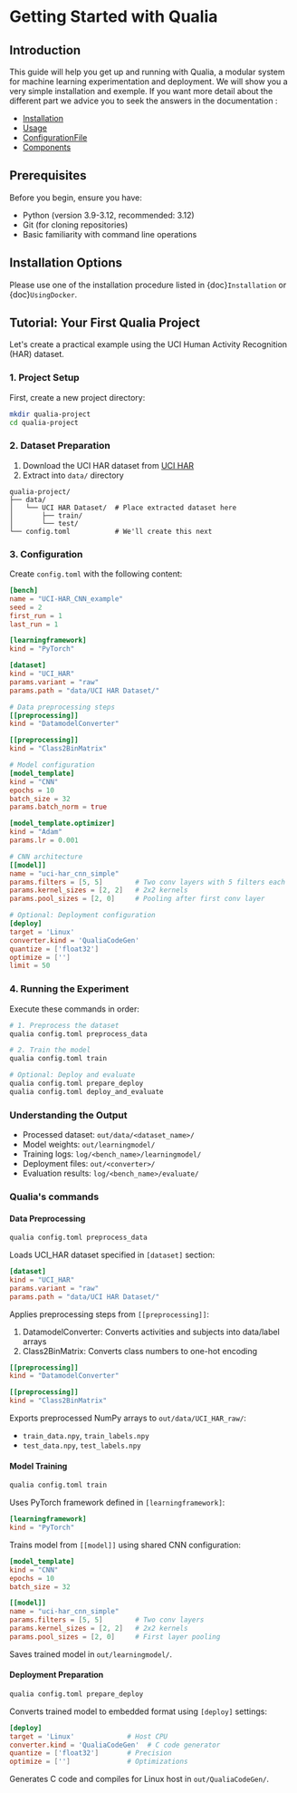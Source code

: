 # Getting Started with Qualia
## Introduction
This guide will help you get up and running with Qualia, a modular system for machine learning experimentation and deployment.
We will show you a very simple installation and exemple. If you want more detail about the different part we advice you to seek the answers in the documentation :
- [Installation](Installation)
- [Usage](../UserGuide/Usage)
- [ConfigurationFile](../UserGuide/ConfigurationFile)
- [Components](../UserGuide/Components)

## Prerequisites

Before you begin, ensure you have:
- Python (version 3.9-3.12, recommended: 3.12)
- Git (for cloning repositories)
- Basic familiarity with command line operations

## Installation Options

Please use one of the installation procedure listed in {doc}`Installation` or {doc}`UsingDocker`.

## Tutorial: Your First Qualia Project

Let's create a practical example using the UCI Human Activity Recognition (HAR) dataset.

### 1. Project Setup

First, create a new project directory:

```bash
mkdir qualia-project
cd qualia-project
```

### 2. Dataset Preparation

1. Download the UCI HAR dataset from [UCI HAR](https://archive.ics.uci.edu/ml/datasets/human+activity+recognition+using+smartphones)
2. Extract into `data/` directory
```
qualia-project/
├── data/
│   └── UCI HAR Dataset/  # Place extracted dataset here
│       ├── train/
│       └── test/
└── config.toml           # We'll create this next
```

### 3. Configuration

Create `config.toml` with the following content:

```toml
[bench]
name = "UCI-HAR_CNN_example"
seed = 2
first_run = 1
last_run = 1

[learningframework]
kind = "PyTorch"

[dataset]
kind = "UCI_HAR"
params.variant = "raw"
params.path = "data/UCI HAR Dataset/"

# Data preprocessing steps
[[preprocessing]]
kind = "DatamodelConverter"

[[preprocessing]]
kind = "Class2BinMatrix"

# Model configuration
[model_template]
kind = "CNN"
epochs = 10
batch_size = 32
params.batch_norm = true

[model_template.optimizer]
kind = "Adam"
params.lr = 0.001

# CNN architecture
[[model]]
name = "uci-har_cnn_simple"
params.filters = [5, 5]        # Two conv layers with 5 filters each
params.kernel_sizes = [2, 2]   # 2x2 kernels
params.pool_sizes = [2, 0]     # Pooling after first conv layer

# Optional: Deployment configuration
[deploy]
target = 'Linux'
converter.kind = 'QualiaCodeGen'
quantize = ['float32']
optimize = ['']
limit = 50
```

### 4. Running the Experiment

Execute these commands in order:

```bash
# 1. Preprocess the dataset
qualia config.toml preprocess_data

# 2. Train the model
qualia config.toml train

# Optional: Deploy and evaluate
qualia config.toml prepare_deploy
qualia config.toml deploy_and_evaluate
```

### Understanding the Output

- Processed dataset: `out/data/<dataset_name>/`
- Model weights: `out/learningmodel/`
- Training logs: `log/<bench_name>/learningmodel/`
- Deployment files: `out/<converter>/`
- Evaluation results: `log/<bench_name>/evaluate/`

### Qualia's commands
#### Data Preprocessing
```bash
qualia config.toml preprocess_data
```

Loads UCI_HAR dataset specified in `[dataset]` section:
```toml
[dataset]
kind = "UCI_HAR"
params.variant = "raw"
params.path = "data/UCI HAR Dataset/"
```

Applies preprocessing steps from `[[preprocessing]]`:
1. DatamodelConverter: Converts activities and subjects into data/label arrays
2. Class2BinMatrix: Converts class numbers to one-hot encoding
```toml
[[preprocessing]]
kind = "DatamodelConverter"

[[preprocessing]]
kind = "Class2BinMatrix"
```

Exports preprocessed NumPy arrays to `out/data/UCI_HAR_raw/`:
- `train_data.npy`, `train_labels.npy`
- `test_data.npy`, `test_labels.npy`

#### Model Training
```bash
qualia config.toml train
```

Uses PyTorch framework defined in `[learningframework]`:
```toml
[learningframework]
kind = "PyTorch"
```

Trains model from `[[model]]` using shared CNN configuration:
```toml
[model_template]
kind = "CNN"
epochs = 10
batch_size = 32

[[model]]
name = "uci-har_cnn_simple"
params.filters = [5, 5]        # Two conv layers
params.kernel_sizes = [2, 2]   # 2x2 kernels
params.pool_sizes = [2, 0]     # First layer pooling
```

Saves trained model in `out/learningmodel/`.

#### Deployment Preparation
```bash
qualia config.toml prepare_deploy
```

Converts trained model to embedded format using `[deploy]` settings:
```toml
[deploy]
target = 'Linux'             # Host CPU
converter.kind = 'QualiaCodeGen'  # C code generator
quantize = ['float32']       # Precision
optimize = ['']              # Optimizations
```

Generates C code and compiles for Linux host in `out/QualiaCodeGen/`.